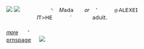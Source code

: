 ![](https://files.catbox.moe/9ylrju.png) ![](https://files.catbox.moe/erb55n.png) ⠀⠀⠀⠀⠀⠀ㅤ
 ◝  ㅤ𝑀𝖺𝖽𝖺ㅤ ㅤ𝑜𝑟 ㅤ٬ㅤﾠ ㅤ﹫𝖠𝖫𝖤𝖷𝖤𝖨ﾠ ﾠﾠﾠﾠﾠﾠﾠﾠﾠﾠﾠﾠﾠㅤﾠ ㅤ𝐼𝖳>𝖧𝖤  ﾠﾠﾠ    ۨ    ﾠﾠﾠﾠ   𝖺𝖽𝗎𝗅𝗍.ﾠﾠﾠﾠﾠﾠﾠﾠﾠﾠﾠﾠﾠﾠﾠㅤﾠﾠﾠﾠﾠﾠﾠﾠﾠﾠﾠﾠﾠﾠㅤﾠﾠﾠﾠﾠﾠﾠﾠﾠﾠﾠﾠ ﾠﾠﾠﾠㅤㅤㅤㅤㅤㅤㅤㅤ[𝑚𝑜𝑟𝑒](https://telegra.ph/%E3%85%A4%E3%85%A4-11-16-4)ﾠﾠ⳿ㅤㅤﾠﾠﾠﾠﾠﾠﾠﾠﾠﾠﾠﾠﾠﾠﾠﾠﾠﾠﾠﾠﾠﾠﾠﾠﾠㅤﾠﾠㅤﾠﾠﾠ[𝗉𝗋𝗇𝗌𝗉𝖺𝗀𝖾](https://ru.pronouns.page/@present-paramour)
ㅤ ![](https://files.catbox.moe/9ylrju.png)

